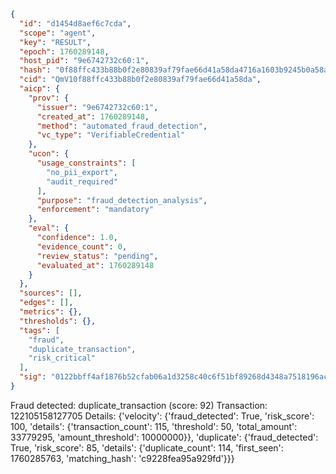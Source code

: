 ```json
{
  "id": "d1454d8aef6c7cda",
  "scope": "agent",
  "key": "RESULT",
  "epoch": 1760289148,
  "host_pid": "9e6742732c60:1",
  "hash": "0f88ffc433b88b0f2e80839af79fae66d41a58da4716a1603b9245b0a58ab6b4",
  "cid": "QmV10f88ffc433b88b0f2e80839af79fae66d41a58da",
  "aicp": {
    "prov": {
      "issuer": "9e6742732c60:1",
      "created_at": 1760289148,
      "method": "automated_fraud_detection",
      "vc_type": "VerifiableCredential"
    },
    "ucon": {
      "usage_constraints": [
        "no_pii_export",
        "audit_required"
      ],
      "purpose": "fraud_detection_analysis",
      "enforcement": "mandatory"
    },
    "eval": {
      "confidence": 1.0,
      "evidence_count": 0,
      "review_status": "pending",
      "evaluated_at": 1760289148
    }
  },
  "sources": [],
  "edges": [],
  "metrics": {},
  "thresholds": {},
  "tags": [
    "fraud",
    "duplicate_transaction",
    "risk_critical"
  ],
  "sig": "0122bbff4af1876b52cfab06a1d3258c40c6f51bf89268d4348a7518196ac412"
}
```

Fraud detected: duplicate_transaction (score: 92)
Transaction: 122105158127705
Details: {'velocity': {'fraud_detected': True, 'risk_score': 100, 'details': {'transaction_count': 115, 'threshold': 50, 'total_amount': 33779295, 'amount_threshold': 10000000}}, 'duplicate': {'fraud_detected': True, 'risk_score': 85, 'details': {'duplicate_count': 114, 'first_seen': 1760285763, 'matching_hash': 'c9228fea95a929fd'}}}
